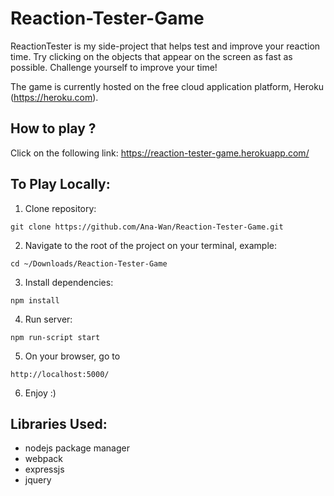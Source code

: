 # Reaction-Tester-Game

ReactionTester is my side-project that helps test and improve your reaction time. Try clicking on the objects that appear on the screen as fast as possible. Challenge yourself to improve your time!

The game is currently hosted on the free cloud application platform, Heroku (https://heroku.com).

## How to play ?

Click on the following link: https://reaction-tester-game.herokuapp.com/

## To Play Locally:

1. Clone repository:
  ```
  git clone https://github.com/Ana-Wan/Reaction-Tester-Game.git
  ``` 
2. Navigate to the root of the project on your terminal, example:
  ```
  cd ~/Downloads/Reaction-Tester-Game
  ```
3. Install dependencies:
```
npm install
```
4. Run server:
```
npm run-script start
```
5. On your browser, go to
```
http://localhost:5000/
```
6. Enjoy :)

## Libraries Used:

- nodejs package manager
- webpack
- expressjs
- jquery
